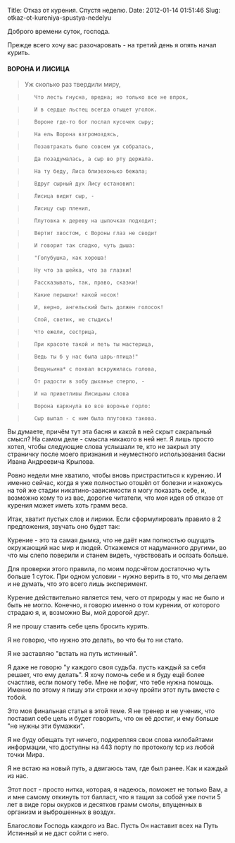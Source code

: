Title: Отказ от курения. Спустя неделю.
Date: 2012-01-14 01:51:46
Slug: otkaz-ot-kureniya-spustya-nedelyu


Доброго времени суток, господа.

Прежде всего хочу вас разочаровать - на третий день я опять начал курить.

#### ВОРОНА И ЛИСИЦА

>    Уж сколько раз твердили миру,

>        Что лесть гнусна, вредна; но только все не впрок,

>        И в сердце льстец всегда отыщет уголок.

>        Вороне где-то бог послал кусочек сыру;

>        На ель Ворона взгромоздясь,

>        Позавтракать было совсем уж собралась,

>        Да позадумалась, а сыр во рту держала.

>        На ту беду, Лиса близехонько бежала;

>        Вдруг сырный дух Лису остановил:

>        Лисица видит сыр, -

>        Лисицу сыр пленил,

>        Плутовка к дереву на цыпочках подходит;

>        Вертит хвостом, с Вороны глаз не сводит

>        И говорит так сладко, чуть дыша:

>        "Голубушка, как хороша!

>        Ну что за шейка, что за глазки!

>        Рассказывать, так, право, сказки!

>        Какие перышки! какой носок!

>        И, верно, ангельский быть должен голосок!

>        Спой, светик, не стыдись!

>        Что ежели, сестрица,

>        При красоте такой и петь ты мастерица,

>        Ведь ты б у нас была царь-птица!"

>        Вещуньина* с похвал вскружилась голова,

>        От радости в зобу дыханье сперло, -

>        И на приветливы Лисицыны слова

>        Ворона каркнула во все воронье горло:

>        Сыр выпал - с ним была плутовка такова.

>

Вы думаете, причём тут эта басня и какой в ней скрыт сакральный смысл? На
самом деле - смысла никакого в ней нет. Я лишь просто хотел, чтобы следующие
слова услышали те, кто не закрыл эту страничку после моего признания и
неуместного использования басни Ивана Андреевича Крылова.

Ровно недели мне хватило, чтобы вновь пристраститься к курению. И именно
сейчас, когда я уже полностью отошёл от болезни и нахожусь на той же стадии
никатино-зависимости я могу показать себе, и, возможно кому то из вас, дорогие
читатели, что моя идея об отказе от курения может иметь хоть грамм веса.

Итак, хватит пустых слов и лирики. Если сформулировать правило в 2
предложения, звучать оно будет так:

Курение - это та самая дымка, что не даёт нам полностью ощущать окружающий нас
мир и людей. Откажемся от надуманного другими, во что мы слепо поверили и
станем видеть, чувствовать и осязать больше.

Для проверки этого правила, по моим подсчётом достаточно чуть больше 1 суток.
При одном условии - нужно верить в то, что мы делаем и не думать, что это
всего лишь эксперимент.

Курение действительно является тем, чего от природы у нас не было и быть не
могло. Конечно, я говорю именно о том курении, от которого страдаю я, и,
возможно Вы, мой дорогой друг.

Я не прошу ставить себе цель бросить курить.

Я не говорю, что нужно это делать, во что бы то ни стало.

Я не заставляю "встать на путь истинный".

Я даже не говорю "у каждого своя судьба. пусть каждый за себя решает, что ему
делать". Я хочу помочь себе и я буду ещё более счастлив, если помогу тебе. Мне
не пофиг, что тебе нужна помощь. Именно по этому я пишу эти строки и хочу
пройти этот путь вместе с тобой.

Это моя финальная статья в этой теме. Я не тренер и не ученик, что поставил
себе цель и будет говорить, что он её достиг, и ему больше "не нужны эти
бумажки".

Я не буду обещать тут ничего, подкрепляя свои слова килобайтами информации,
что доступны на 443 порту по протоколу tcp из любой точки Мира.

Я не встаю на новый путь, а двигаюсь там, где был ранее. Как и каждый из нас.

Этот пост - просто нитка, которая, я надеюсь, поможет не только Вам, а и мне
самому откинуть тот балласт, что я тащил за собой уже почти 5 лет в виде горы
окурков и десятков грамм смолы, впущенных в организм и выброшенных в воздух.

Благослови Господь каждого из Вас. Пусть Он наставит всех на Путь Истинный и
не даст сойти с него.

